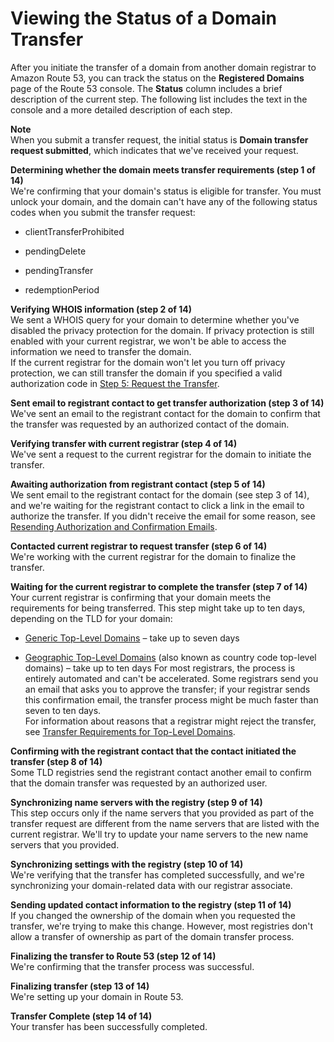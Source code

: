 # Viewing the Status of a Domain Transfer<a name="domain-transfer-to-route-53-status"></a>

After you initiate the transfer of a domain from another domain registrar to Amazon Route 53, you can track the status on the **Registered Domains** page of the Route 53 console\. The **Status** column includes a brief description of the current step\. The following list includes the text in the console and a more detailed description of each step\.

**Note**  
When you submit a transfer request, the initial status is **Domain transfer request submitted**, which indicates that we've received your request\.

**Determining whether the domain meets transfer requirements \(step 1 of 14\)**  
We're confirming that your domain's status is eligible for transfer\. You must unlock your domain, and the domain can't have any of the following status codes when you submit the transfer request:   

+ clientTransferProhibited

+ pendingDelete

+ pendingTransfer

+ redemptionPeriod

**Verifying WHOIS information \(step 2 of 14\)**  
We sent a WHOIS query for your domain to determine whether you've disabled the privacy protection for the domain\. If privacy protection is still enabled with your current registrar, we won't be able to access the information we need to transfer the domain\.  
If the current registrar for the domain won't let you turn off privacy protection, we can still transfer the domain if you specified a valid authorization code in [Step 5: Request the Transfer](domain-transfer-to-route-53.md#domain-transfer-to-route-53-request-transfer)\.

**Sent email to registrant contact to get transfer authorization \(step 3 of 14\)**  
We've sent an email to the registrant contact for the domain to confirm that the transfer was requested by an authorized contact of the domain\.

**Verifying transfer with current registrar \(step 4 of 14\)**  
We've sent a request to the current registrar for the domain to initiate the transfer\.

**Awaiting authorization from registrant contact \(step 5 of 14\)**  
We sent email to the registrant contact for the domain \(see step 3 of 14\), and we're waiting for the registrant contact to click a link in the email to authorize the transfer\. If you didn't receive the email for some reason, see [Resending Authorization and Confirmation Emails](domain-click-email-link.md)\.

**Contacted current registrar to request transfer \(step 6 of 14\)**  
We're working with the current registrar for the domain to finalize the transfer\.

**Waiting for the current registrar to complete the transfer \(step 7 of 14\)**  
Your current registrar is confirming that your domain meets the requirements for being transferred\. This step might take up to ten days, depending on the TLD for your domain:  

+ [Generic Top\-Level Domains](registrar-tld-list.md#registrar-tld-list-generic) – take up to seven days

+ [Geographic Top\-Level Domains](registrar-tld-list.md#registrar-tld-list-geographic) \(also known as country code top\-level domains\) – take up to ten days
For most registrars, the process is entirely automated and can't be accelerated\. Some registrars send you an email that asks you to approve the transfer; if your registrar sends this confirmation email, the transfer process might be much faster than seven to ten days\.  
For information about reasons that a registrar might reject the transfer, see [Transfer Requirements for Top\-Level Domains](domain-transfer-to-route-53.md#domain-transfer-to-route-53-requirements)\.

**Confirming with the registrant contact that the contact initiated the transfer \(step 8 of 14\)**  
Some TLD registries send the registrant contact another email to confirm that the domain transfer was requested by an authorized user\.

**Synchronizing name servers with the registry \(step 9 of 14\)**  
This step occurs only if the name servers that you provided as part of the transfer request are different from the name servers that are listed with the current registrar\. We'll try to update your name servers to the new name servers that you provided\.

**Synchronizing settings with the registry \(step 10 of 14\)**  
We're verifying that the transfer has completed successfully, and we're synchronizing your domain\-related data with our registrar associate\.

**Sending updated contact information to the registry \(step 11 of 14\)**  
If you changed the ownership of the domain when you requested the transfer, we're trying to make this change\. However, most registries don't allow a transfer of ownership as part of the domain transfer process\.

**Finalizing the transfer to Route 53 \(step 12 of 14\)**  
We're confirming that the transfer process was successful\.

**Finalizing transfer \(step 13 of 14\)**  
We're setting up your domain in Route 53\.

**Transfer Complete \(step 14 of 14\)**  
Your transfer has been successfully completed\.